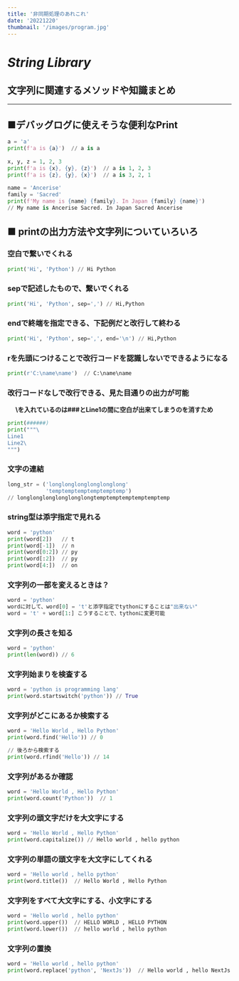 ```yaml
---
title: '非同期処理のあれこれ'
date: '20221220'
thumbnail: '/images/program.jpg'
---
```


# ***String Library***
## **文字列に関連するメソッドや知識まとめ**
---

## **■デバッグログに使えそうな便利なPrint**
```python
a = 'a'
print(f'a is {a}')  // a is a
 
x, y, z = 1, 2, 3
print(f'a is {x}, {y}, {z}')  // a is 1, 2, 3
print(f'a is {z}, {y}, {x}')  // a is 3, 2, 1
 
name = 'Ancerise'
family = 'Sacred'
print(f'My name is {name} {family}. In Japan {family} {name}')
// My name is Ancerise Sacred. In Japan Sacred Ancerise
```

## **■ printの出力方法や文字列についていろいろ**
### **空白で繋いでくれる**
```python
print('Hi', 'Python') // Hi Python
```

### **sepで記述したもので、繋いでくれる**
```python
print('Hi', 'Python', sep=',') // Hi,Python
```

### **endで終端を指定できる、下記例だと改行して終わる**
```python
print('Hi', 'Python', sep=',', end='\n') // Hi,Python
```

### **rを先頭につけることで改行コードを認識しないでできるようになる**
```python
print(r'C:\name\name')  // C:\name\name
```

### **改行コードなしで改行できる、見た目通りの出力が可能**
&emsp; **\を入れているのは###とLine1の間に空白が出来てしまうのを消すため**
```python
print(######)
print("""\
Line1
Line2\
""")
```

### **文字の連結**
```python
long_str = ('longlonglonglonglonglong'
            'temptemptemptemptemptemp')
// longlonglonglonglonglongtemptemptemptemptemptemp
```

### **string型は添字指定で見れる**
```python
word = 'python'
print(word[2])   // t
print(word[-1])  // n
print(word[0:2]) // py
print(word[:2])  // py
print(word[4:])  // on
```

### **文字列の一部を変えるときは？**
```python
word = 'python'
wordに対して、word[0] = 't'と添字指定でtythonにすることは"出来ない"
word = 't' + word[1:] こうすることで、tythonに変更可能
```

### **文字列の長さを知る**
```python
word = 'python'
print(len(word)) // 6
```

### **文字列始まりを検査する**
```python
word = 'python is programming lang'
print(word.startswitch('python')) // True
```

### **文字列がどこにあるか検索する**
```python
word = 'Hello World , Hello Python'
print(word.find('Hello')) // 0

// 後ろから検索する
print(word.rfind('Hello')) // 14
```

### **文字列があるか確認**
```python
word = 'Hello World , Hello Python'
print(word.count('Python'))  // 1
```

### **文字列の頭文字だけを大文字にする**
```python
word = 'Hello World , Hello Python'
print(word.capitalize()) // Hello world , hello python
```

### **文字列の単語の頭文字を大文字にしてくれる**
```python
word = 'Hello world , hello python'
print(word.title())  // Hello World , Hello Python
```

### **文字列をすべて大文字にする、小文字にする**
```python
word = 'Hello world , hello python'
print(word.upper())  // HELLO WORLD , HELLO PYTHON
print(word.lower())  // hello world , hello python
```

### **文字列の置換**
```python
word = 'Hello world , hello python'
print(word.replace('python', 'NextJs'))  // Hello world , hello NextJs
```